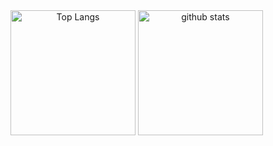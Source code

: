 <span align="center">
  <img alt="Top Langs" height="200px" src="https://github-readme-stats.vercel.app/api?username=biznesbear&show_icons=true&theme=one_dark_pro&count_private=false" />
  <img alt="github stats" height="200px" src="https://github-readme-stats.vercel.app/api/top-langs/?username=biznesbear&layout=compact&show_icons=true&theme=one_dark_pro&count_private=false" />
</span>
